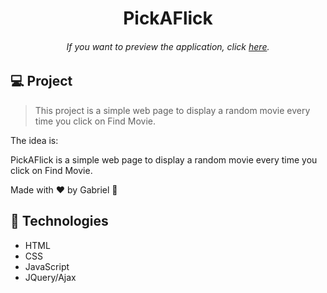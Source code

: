 <h1 align="center"> PickAFlick </h1>

<h6 align="center"> 
	If you want to preview the application, click <a href="https://pickaflick-gs.netlify.app/">here</a>.
</h6>

## 💻 Project

> This project is a simple web page to display a random movie every time you click on Find Movie.

The idea is:

PickAFlick is a simple web page to display a random movie every time you click on Find Movie.

Made with ♥ by Gabriel :wave:

## 🚀 Technologies

- HTML
- CSS
- JavaScript
- JQuery/Ajax
